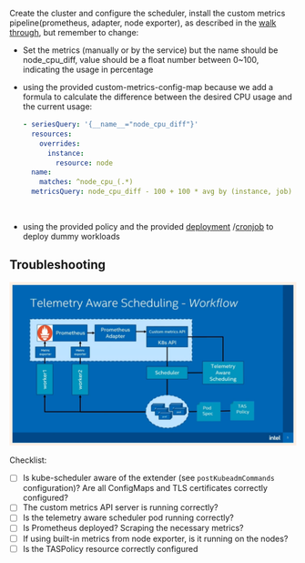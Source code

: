 Create the cluster and configure the scheduler, install the custom metrics pipeline(prometheus, adapter, node exporter),
as described in the [walk through](intel-scheduler-walkthrough.md), but remember to change:

- Set the metrics (manually or by the service) but the name should be node_cpu_diff, value should be a float number
  between 0~100, indicating the usage in percentage

- using the provided custom-metrics-config-map because we add a formula to calculate the difference between the desired
  CPU usage and the current usage:

  ```Yaml
  - seriesQuery: '{__name__="node_cpu_diff"}'
    resources:
      overrides:
        instance:
          resource: node
    name:
      matches: ^node_cpu_(.*)
    metricsQuery: node_cpu_diff - 100 + 100 * avg by (instance, job) (rate(node_cpu_seconds_total{mode="idle"}[1m]))
  ```

  ​

- using the provided policy and the provided [deployment](cpu-diff-demo/cpu-deployment.yaml)
  /[cronjob](cpu-diff-demo/25-cpu-stress-test-cron.yaml) to deploy dummy workloads

## Troubleshooting

![img.png](intel-tas-architecture-diag.png)

Checklist:

- [ ] Is kube-scheduler aware of the extender (see `postKubeadmCommands` configuration)? Are all ConfigMaps and TLS
  certificates correctly configured? 
- [ ] The custom metrics API server is running correctly?
- [ ] Is the telemetry aware scheduler pod running correctly?
- [ ] Is Prometheus deployed? Scraping the necessary metrics?
- [ ] If using built-in metrics from node exporter, is it running on the nodes?
- [ ] Is the TASPolicy resource correctly configured